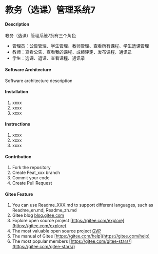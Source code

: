 # 教务（选课）管理系统7

#### Description
教务（选课）管理系统7拥有三个角色

- 管理员：公告管理、学生管理、教师管理、查看所有课程、学生选课管理
- 教师：查看公告、查看我的课程、成绩评定、发布课程、通讯录
- 学生：选课、退课、查看课程、通讯录

#### Software Architecture
Software architecture description

#### Installation

1.  xxxx
2.  xxxx
3.  xxxx

#### Instructions

1.  xxxx
2.  xxxx
3.  xxxx

#### Contribution

1.  Fork the repository
2.  Create Feat_xxx branch
3.  Commit your code
4.  Create Pull Request


#### Gitee Feature

1.  You can use Readme\_XXX.md to support different languages, such as Readme\_en.md, Readme\_zh.md
2.  Gitee blog [blog.gitee.com](https://blog.gitee.com)
3.  Explore open source project [https://gitee.com/explore](https://gitee.com/explore)
4.  The most valuable open source project [GVP](https://gitee.com/gvp)
5.  The manual of Gitee [https://gitee.com/help](https://gitee.com/help)
6.  The most popular members  [https://gitee.com/gitee-stars/](https://gitee.com/gitee-stars/)
